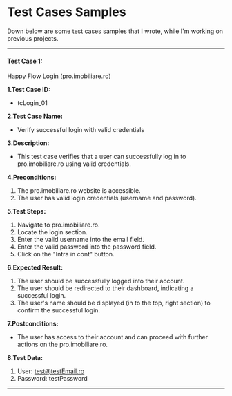# Test Cases Samples
Down below are some test cases samples that I wrote, while I'm working on previous projects.

----------------

#### Test Case 1:
Happy Flow Login (pro.imobiliare.ro)

**1.Test Case ID:**
* tcLogin_01

**2.Test Case Name:**
* Verify successful login with valid credentials

**3.Description:**
* This test case verifies that a user can successfully log in to pro.imobiliare.ro using valid credentials.

**4.Preconditions:**
1. The pro.imobiliare.ro website is accessible.
2. The user has valid login credentials (username and password).

**5.Test Steps:**
1. Navigate to pro.imobiliare.ro.
2. Locate the login section.
3. Enter the valid username into the email field.
4. Enter the valid password into the password field.
5. Click on the "Intra in cont" button.

**6.Expected Result:**
1. The user should be successfully logged into their account.
2. The user should be redirected to their dashboard, indicating a successful login.
3. The user's name should be displayed (in to the top, right section) to confirm the successful login.

**7.Postconditions:**
* The user has access to their account and can proceed with further actions on the pro.imobiliare.ro.

**8.Test Data:**
1. User: test@testEmail.ro
2. Password: testPassword

----------------
